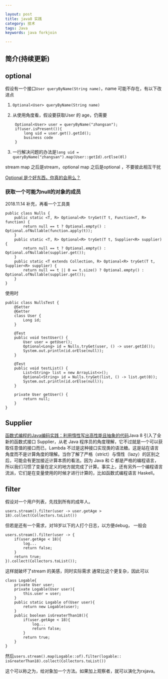 ```yaml
---

layout: post
title: java8 实践
category: 技术
tags: Java
keywords: java forkjoin

---
```


## 简介(持续更新)

## optional

假设有一个接口`User queryByName(String name)`，name 可能不存在，有以下改进点

1. `Optional<User> queryByName(String name)`
2. 从使用角度看，假设要获取User 的 age，仍需要

		Optional<User> user = queryByName("zhangsan");
		if(user.isPresent()){
			long uid = user.get().getId();
			business code
		}
3. 一行解决问题的办法是`long uid = queryByName("zhangsan").map(User::getId).orElse(0l)`
		
stream map 之后是stream，optional map 之后是optional ，不要彼此相互干扰

[Optional 是个好东西，你真的会用么？](https://mp.weixin.qq.com/s/QCGBS0gi25Gbp18Hwj7AFg)

### 获取一个可能为null的对象的成员

2018.11.14 补充，再看一个工具类

	public class Nulls {
	    public static <T, R> Optional<R> tryGet(T t, Function<T, R> function) {
	        return null == t ? Optional.empty() : Optional.ofNullable(function.apply(t));
	    }
	    public static <T, R> Optional<R> tryGet(T t, Supplier<R> supplier) {
	        return null == t ? Optional.empty() : Optional.ofNullable(supplier.get());
	    }
	    public static <T extends Collection, R> Optional<R> tryGet(T t, Supplier<R> supplier) {
	        return null == t || 0 == t.size() ? Optional.empty() : Optional.ofNullable(supplier.get());
	    }
	}
	
使用时

	public class NullsTest {
	    @Setter
	    @Getter
	    class User {
	        Long id;
	    }
	    
	    @Test
	    public void testUser() {
	        User user = getUser();
	        Optional<Long> id = Nulls.tryGet(user, () -> user.getId());
	        System.out.println(id.orElse(null));
	    }
	
	    @Test
	    public void testList() {
	        List<String> list = new ArrayList<>();
	        Optional<String> id = Nulls.tryGet(list, () -> list.get(0));
	        System.out.println(id.orElse(null));
	    }
	
	    private User getUser() {
	        return null;
	    }
	}

## Supplier

[函数式编程的Java编码实践：利用惰性写出高性能且抽象的代码](https://mp.weixin.qq.com/s/e-9hrjWK513VJqqyeGLxrQ)Java 8 引入了全新的函数式接口 Supplier，从老 Java 程序员的角度理解，它不过就是一个可以获取任意值的接口而已，Lambda 不过是这种接口实现类的语法糖。这是站在语言角度而不是计算角度的理解。当你了解了严格（strict）与惰性（lazy）的区别之后，可能会有更加接近计算本质的看法。因为 Java 和 C 都是严格的编程语言，所以我们习惯了变量在定义的地方就完成了计算。事实上，还有另外一个编程语言流派，它们是在变量使用的时候才进行计算的，比如函数式编程语言 Haskell。

##  filter

假设对一个用户列表，先找到所有的成年人。

`users.stream().filter(user -> user.getAge > 18).collect(Collectors.toList())`

但若是还有一个需求，对18岁以下的人打个日志，以方便debug， 一般会

	users.stream().filter(user -> {
		if(user.getAge < 18){
			log...
			return false;
		}
		return true;
	}).collect(Collectors.toList());
	
这样就破坏了stream 的美感，同时实际需求 通常比这个更复杂，因此可以

	class Logable{
		private User user;
		private Logable(User user){
			this.user = user;
		}
		public static Logable of(User user){
			return new Logable(user);
		}
		public boolean isGreaterThan18(){
			if(user.getAge < 18){
				log...
				return false;
			}
			return true;
		}
	}

然后`users.stream().map(Logable::of).filter(logable:: isGreaterThan18).collect(Collectors.toList())`

这个可以称之为，给对象加一个方法。如果加上观察者，就可以演化为rxjava。
